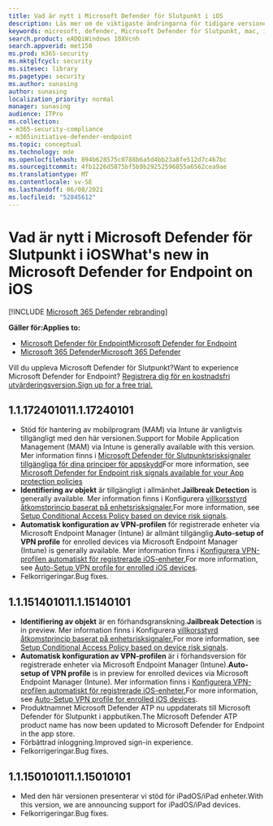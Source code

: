 ```yaml
---
title: Vad är nytt i Microsoft Defender för Slutpunkt i iOS
description: Läs mer om de viktigaste ändringarna för tidigare versioner av Microsoft Defender för Endpoint i iOS.
keywords: microsoft, defender, Microsoft Defender för Slutpunkt, mac, installation, macos, nyheter
search.product: eADQiWindows 10XVcnh
search.appverid: met150
ms.prod: m365-security
ms.mktglfcycl: security
ms.sitesec: library
ms.pagetype: security
ms.author: sunasing
author: sunasing
localization_priority: normal
manager: sunasing
audience: ITPro
ms.collection:
- m365-security-compliance
- m365initiative-defender-endpoint
ms.topic: conceptual
ms.technology: mde
ms.openlocfilehash: 894b628575c0788b6a5d4bb23a8fe512d7c467bc
ms.sourcegitcommit: 4fb1226d5875bf5b9b29252596855a6562cea9ae
ms.translationtype: MT
ms.contentlocale: sv-SE
ms.lasthandoff: 06/08/2021
ms.locfileid: "52845612"
---
```

# <a name="whats-new-in-microsoft-defender-for-endpoint-on-ios"></a><span data-ttu-id="b0199-104">Vad är nytt i Microsoft Defender för Slutpunkt i iOS</span><span class="sxs-lookup"><span data-stu-id="b0199-104">What's new in Microsoft Defender for Endpoint on iOS</span></span>

[!INCLUDE [Microsoft 365 Defender rebranding](../../includes/microsoft-defender.md)]

<span data-ttu-id="b0199-105">**Gäller för:**</span><span class="sxs-lookup"><span data-stu-id="b0199-105">**Applies to:**</span></span>
- [<span data-ttu-id="b0199-106">Microsoft Defender för Endpoint</span><span class="sxs-lookup"><span data-stu-id="b0199-106">Microsoft Defender for Endpoint</span></span>](https://go.microsoft.com/fwlink/p/?linkid=2154037)
- [<span data-ttu-id="b0199-107">Microsoft 365 Defender</span><span class="sxs-lookup"><span data-stu-id="b0199-107">Microsoft 365 Defender</span></span>](https://go.microsoft.com/fwlink/?linkid=2118804)

<span data-ttu-id="b0199-108">Vill du uppleva Microsoft Defender för Slutpunkt?</span><span class="sxs-lookup"><span data-stu-id="b0199-108">Want to experience Microsoft Defender for Endpoint?</span></span> [<span data-ttu-id="b0199-109">Registrera dig för en kostnadsfri utvärderingsversion.</span><span class="sxs-lookup"><span data-stu-id="b0199-109">Sign up for a free trial.</span></span>](https://www.microsoft.com/microsoft-365/windows/microsoft-defender-atp?ocid=docs-wdatp-exposedapis-abovefoldlink)

## <a name="1117240101"></a><span data-ttu-id="b0199-110">1.1.17240101</span><span class="sxs-lookup"><span data-stu-id="b0199-110">1.1.17240101</span></span>
- <span data-ttu-id="b0199-111">Stöd för hantering av mobilprogram (MAM) via Intune är vanligtvis tillgängligt med den här versionen.</span><span class="sxs-lookup"><span data-stu-id="b0199-111">Support for Mobile Application Management (MAM) via Intune is generally available with this version.</span></span> <span data-ttu-id="b0199-112">Mer information finns i [Microsoft Defender för Slutpunktsrisksignaler tillgängliga för dina principer för appskydd](https://techcommunity.microsoft.com/t5/intune-customer-success/microsoft-defender-for-endpoint-risk-signals-available-for-your/ba-p/2186322)</span><span class="sxs-lookup"><span data-stu-id="b0199-112">For more information, see [Microsoft Defender for Endpoint risk signals available for your App protection policies](https://techcommunity.microsoft.com/t5/intune-customer-success/microsoft-defender-for-endpoint-risk-signals-available-for-your/ba-p/2186322)</span></span>
- <span data-ttu-id="b0199-113">**Identifiering av objekt** är tillgängligt i allmänhet.</span><span class="sxs-lookup"><span data-stu-id="b0199-113">**Jailbreak Detection** is generally available.</span></span> <span data-ttu-id="b0199-114">Mer information finns i Konfigurera [villkorsstyrd åtkomstprincip baserat på enhetsrisksignaler.](ios-configure-features.md#conditional-access-with-defender-for-endpoint-on-ios)</span><span class="sxs-lookup"><span data-stu-id="b0199-114">For more information, see [Setup Conditional Access Policy based on device risk signals](ios-configure-features.md#conditional-access-with-defender-for-endpoint-on-ios).</span></span>
- <span data-ttu-id="b0199-115">**Automatisk konfiguration av VPN-profilen** för registrerade enheter via Microsoft Endpoint Manager (Intune) är allmänt tillgänglig.</span><span class="sxs-lookup"><span data-stu-id="b0199-115">**Auto-setup of VPN profile** for enrolled devices via Microsoft Endpoint Manager (Intune) is generally available.</span></span> <span data-ttu-id="b0199-116">Mer information finns i [Konfigurera VPN-profilen automatiskt för registrerade iOS-enheter.](ios-install.md#auto-onboarding-of-vpn-profile-simplified-onboarding)</span><span class="sxs-lookup"><span data-stu-id="b0199-116">For more information, see [Auto-Setup VPN profile for enrolled iOS devices](ios-install.md#auto-onboarding-of-vpn-profile-simplified-onboarding).</span></span>
- <span data-ttu-id="b0199-117">Felkorrigeringar.</span><span class="sxs-lookup"><span data-stu-id="b0199-117">Bug fixes.</span></span>

## <a name="1115140101"></a><span data-ttu-id="b0199-118">1.1.15140101</span><span class="sxs-lookup"><span data-stu-id="b0199-118">1.1.15140101</span></span>

- <span data-ttu-id="b0199-119">**Identifiering av objekt** är en förhandsgranskning.</span><span class="sxs-lookup"><span data-stu-id="b0199-119">**Jailbreak Detection** is in preview.</span></span> <span data-ttu-id="b0199-120">Mer information finns i Konfigurera [villkorsstyrd åtkomstprincip baserat på enhetsrisksignaler.](ios-configure-features.md#conditional-access-with-defender-for-endpoint-on-ios)</span><span class="sxs-lookup"><span data-stu-id="b0199-120">For more information, see [Setup Conditional Access Policy based on device risk signals](ios-configure-features.md#conditional-access-with-defender-for-endpoint-on-ios).</span></span>
- <span data-ttu-id="b0199-121">**Automatisk konfiguration av VPN-profilen** är i förhandsversion för registrerade enheter via Microsoft Endpoint Manager (Intune).</span><span class="sxs-lookup"><span data-stu-id="b0199-121">**Auto-setup of VPN profile** is in preview for enrolled devices via Microsoft Endpoint Manager (Intune).</span></span> <span data-ttu-id="b0199-122">Mer information finns i [Konfigurera VPN-profilen automatiskt för registrerade iOS-enheter.](ios-install.md#auto-onboarding-of-vpn-profile-simplified-onboarding)</span><span class="sxs-lookup"><span data-stu-id="b0199-122">For more information, see [Auto-Setup VPN profile for enrolled iOS devices](ios-install.md#auto-onboarding-of-vpn-profile-simplified-onboarding).</span></span>
- <span data-ttu-id="b0199-123">Produktnamnet Microsoft Defender ATP nu uppdaterats till Microsoft Defender för Slutpunkt i appbutiken.</span><span class="sxs-lookup"><span data-stu-id="b0199-123">The Microsoft Defender ATP product name has now been updated to Microsoft Defender for Endpoint in the app store.</span></span>
- <span data-ttu-id="b0199-124">Förbättrad inloggning.</span><span class="sxs-lookup"><span data-stu-id="b0199-124">Improved sign-in experience.</span></span>
- <span data-ttu-id="b0199-125">Felkorrigeringar.</span><span class="sxs-lookup"><span data-stu-id="b0199-125">Bug fixes.</span></span>

## <a name="1115010101"></a><span data-ttu-id="b0199-126">1.1.15010101</span><span class="sxs-lookup"><span data-stu-id="b0199-126">1.1.15010101</span></span>

- <span data-ttu-id="b0199-127">Med den här versionen presenterar vi stöd för iPadOS/iPad enheter.</span><span class="sxs-lookup"><span data-stu-id="b0199-127">With this version, we are announcing support for iPadOS/iPad devices.</span></span>
- <span data-ttu-id="b0199-128">Felkorrigeringar.</span><span class="sxs-lookup"><span data-stu-id="b0199-128">Bug fixes.</span></span>
